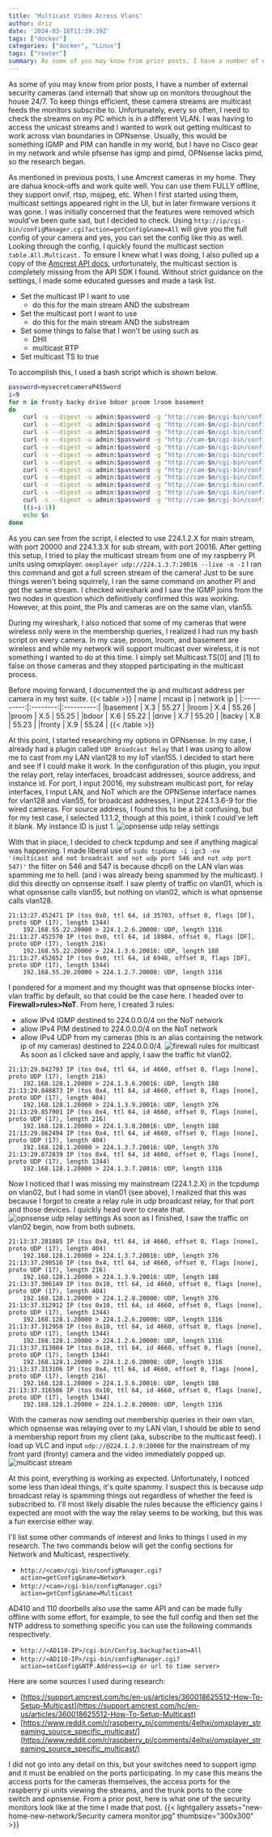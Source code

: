 ```yaml
---
title: 'Multicast Video Across Vlans'
author: driz
date: '2024-03-18T11:39:39Z'
tags: ["docker"]
categories: ["docker", "Linux"]
tags: ["router"]
summary: As some of you may know from prior posts, I have a number of external security cameras (and internal) that show up on monitors throughout the house 24/7. To keep things efficient, these camera streams are multicast feeds the monitors subscribe to. Unfortunately, every so often, I need to check the streams on my PC which is in a different VLAN. I was having to access the unicast streams and I wanted to work out getting multicast to work across vlan boundaries in OPNsense. Usually, this would be something IGMP and PIM can handle in my world, but I have no Cisco gear in my network and while pfsense has igmp and pimd, OPNsense lacks pimd, so the research began.
---
```


As some of you may know from prior posts, I have a number of external security cameras (and internal) that show up on monitors throughout the house 24/7. To keep things efficient, these camera streams are multicast feeds the monitors subscribe to. Unfortunately, every so often, I need to check the streams on my PC which is in a different VLAN. I was having to access the unicast streams and I wanted to work out getting multicast to work across vlan boundaries in OPNsense. Usually, this would be something IGMP and PIM can handle in my world, but I have no Cisco gear in my network and while pfsense has igmp and pimd, OPNsense lacks pimd, so the research began.

As mentioned in previous posts, I use Amcrest cameras in my home. They are dahua knock-offs and work quite well. You can use them FULLY offline, they support onvif, rtsp, msjpeg, etc. When I first started using them, multicast settings appeared right in the UI, but in later firmware versions it was gone. I was initially concerned that the features were removed which would've been quite sad, but I decided to check. Using `http://ip/cgi-bin/configManager.cgi?action=getConfig&name=All` will give you the full config of your camera and yes, you can set the config like this as well. Looking through the config, I quickly found the multicast section `table.All.Multicast.` To ensure I knew what I was doing, I also pulled up a copy of the [Amcrest API docs](https://s3.amazonaws.com/amcrest-files/AMCREST_CGI_SDK_API.pdf), unfortunately, the multicast section is completely missing from the API SDK I found. Without strict guidance on the settings, I made some educated guesses and made a task list.
* Set the multicast IP I want to use
  * do this for the main stream AND the substream
* Set the multicast port I want to use
  * do this for the main stream AND the substream
* Set some things to false that I won't be using such as
  * DHII
  * multicast RTP
* Set multicast TS to true

To accomplish this, I used a bash script which is shown below.
```bash
password=mysecretcameraP455word
i=9
for n in fronty backy drive bdoor proom lroom basement
do
	curl -s --digest -u admin:$password -g "http://cam-$n/cgi-bin/configManager.cgi?action=setConfig&Multicast.TS[1].MulticastAddr=224.1.3.$i"
	curl -s --digest -u admin:$password -g "http://cam-$n/cgi-bin/configManager.cgi?action=setConfig&Multicast.TS[0].MulticastAddr=224.1.2.$i"
	curl -s --digest -u admin:$password -g "http://cam-$n/cgi-bin/configManager.cgi?action=setConfig&Multicast.TS[1].Port=20016"
	curl -s --digest -u admin:$password -g "http://cam-$n/cgi-bin/configManager.cgi?action=setConfig&Multicast.TS[0].Port=20000"
	curl -s --digest -u admin:$password -g "http://cam-$n/cgi-bin/configManager.cgi?action=setConfig&Multicast.DHII[0].Enable=false"
	curl -s --digest -u admin:$password -g "http://cam-$n/cgi-bin/configManager.cgi?action=setConfig&Multicast.DHII[1].Enable=false"
	curl -s --digest -u admin:$password -g "http://cam-$n/cgi-bin/configManager.cgi?action=setConfig&Multicast.RTP[0].Enable=false"
	curl -s --digest -u admin:$password -g "http://cam-$n/cgi-bin/configManager.cgi?action=setConfig&Multicast.RTP[1].Enable=false"
	curl -s --digest -u admin:$password -g "http://cam-$n/cgi-bin/configManager.cgi?action=setConfig&Multicast.RTP[2].Enable=false"
	curl -s --digest -u admin:$password -g "http://cam-$n/cgi-bin/configManager.cgi?action=setConfig&Multicast.TS[0].Enable=true"
	curl -s --digest -u admin:$password -g "http://cam-$n/cgi-bin/configManager.cgi?action=setConfig&Multicast.TS[1].Enable=true"
	curl -s --digest -u admin:$password -g "http://cam-$n/cgi-bin/configManager.cgi?action=setConfig&Multicast.TS[2].Enable=false"
	((i=i-1))
	echo $n
done
```
As you can see from the script, I elected to use 224.1.2.X for main stream, with port 20000 and 224.1.3.X for sub stream, with port 20016. After getting this setup, I tried to play the multicast stream from one of my raspberry PI units using omxplayer. `omxplayer udp://224.1.3.7:20016 --live -n -1` I ran this command and got a full screen stream of the camera! Just to be sure things weren't being squirrely, I ran the same command on another PI and got the same stream. I checked wireshark and I saw the IGMP joins from the two nodes in question which definitively confirmed this was working. However, at this point, the PIs and cameras are on the same vlan, vlan55.

During my wireshark, I also noticed that some of my cameras that were wireless only were in the membership queries, I realized I had run my bash script on every camera. In my case, proom, lroom, and basement are wireless and while my network will support multicast over wireless, it is not something I wanted to do at this time. I simply set Multicast.TS[0] and [1] to false on those cameras and they stopped participating in the multicast process.

Before moving forward, I documented the ip and multicast address per camera in my test suite. 
{{< table >}}
| name       | mcast ip | network ip |
|:----------:|:--------:|:----------:|
|basement    | X.3      |    55.27   |
|lroom       | X.4      |    55.26   |
|proom       | X.5      |    55.25   |
|bdoor       | X.6      |    55.22   |
|drive       | X.7      |    55.20   |
|backy       | X.8      |    55.23   |
|fronty      | X.9      |    55.24   |
{{< /table >}}

At this point, I started researching my options in OPNsense. In my case, I already had a plugin called `UDP Broadcast Relay` that I was using to allow me to cast from my LAN vlan128 to my IoT vlan155. I decided to start here and see if I could make it work. In the configuration of this plugin, you input the relay port, relay interfaces, broadcast addresses, source address, and instance id. For port, I input 20016, my substream multicast port, for relay interfaces, I input LAN, and NoT which are the OPNSense interface names for vlan128 and vlan55, for broadcast addresses, I input 224.1.3.6-9 for the wired cameras. For source address, I found this to be a bit confusing, but for my test case, I selected 1.1.1.2, though at this point, i think I could've left it blank. My instance ID is just 1.
![opnsense udp relay settings](</images/multicast-video-across-vlans/udp relay substream.png>)

With that in place, I decided to check tcpdump and see if anything magical was happening. I made liberal use of `sudo tcpdump -i igc3 -nv '(multicast and not broadcast and not udp port 546 and not udp port 547)'` 
the filter on 546 and 547 is because dhcp6 on the LAN vlan was spamming me to hell. (and i was already being spammed by the multicast). I did this directly on opnsense itself. I saw plenty of traffic on vlan01, which is what opnsense calls vlan55, but nothing on vlan02, which is what opnsense calls vlan128. 
```
21:13:27.452471 IP (tos 0x0, ttl 64, id 35703, offset 0, flags [DF], proto UDP (17), length 1344)
    192.168.55.22.20000 > 224.1.2.6.20000: UDP, length 1316
21:13:27.452570 IP (tos 0x0, ttl 64, id 18984, offset 0, flags [DF], proto UDP (17), length 216)
    192.168.55.22.20000 > 224.1.3.6.20016: UDP, length 188
21:13:27.452652 IP (tos 0x0, ttl 64, id 6946, offset 0, flags [DF], proto UDP (17), length 1344)
    192.168.55.20.20000 > 224.1.2.7.20000: UDP, length 1316
```
I pondered for a moment and my thought was that opnsense blocks inter-vlan traffic by default, so that could be the case here. I headed over to **Firewall>rules>NoT**.
From here, I created 3 rules:
* allow IPv4 IGMP destined to 224.0.0.0/4 on the NoT network
* allow IPv4 PIM destined to 224.0.0.0/4 on the NoT network
* allow IPv4 UDP from my cameras (this is an alias containing the network ip of my cameras) destined to 224.0.0.0/4.
![firewall rules for multicast](</images/multicast-video-across-vlans/firewall rules.png>)
As soon as I clicked save and apply, I saw the traffic hit vlan02.
```
21:13:29.842793 IP (tos 0x4, ttl 64, id 4660, offset 0, flags [none], proto UDP (17), length 216)
    192.168.128.1.20000 > 224.1.3.6.20016: UDP, length 188
21:13:29.848873 IP (tos 0x4, ttl 64, id 4660, offset 0, flags [none], proto UDP (17), length 404)
    192.168.128.1.20000 > 224.1.3.9.20016: UDP, length 376
21:13:29.857901 IP (tos 0x4, ttl 64, id 4660, offset 0, flags [none], proto UDP (17), length 216)
    192.168.128.1.20000 > 224.1.3.8.20016: UDP, length 188
21:13:29.862494 IP (tos 0x4, ttl 64, id 4660, offset 0, flags [none], proto UDP (17), length 404)
    192.168.128.1.20000 > 224.1.3.7.20016: UDP, length 376
21:13:29.872839 IP (tos 0x4, ttl 64, id 4660, offset 0, flags [none], proto UDP (17), length 1344)
    192.168.128.1.20000 > 224.1.3.7.20016: UDP, length 1316
```
Now I noticed that I was missing my mainstream (224.1.2.X) in the tcpdump on vlan02, but I had some in vlan01 (see above), I realized that this was because I forgot to create a relay rule in udp broadcast relay, for that port and those devices. I quickly head over to create that.
![opnsense udp relay settings](</images/multicast-video-across-vlans/udp relay mainstream.png>)
As soon as I finished, I saw the traffic on vlan02 begin, now from both subnets.
```
21:13:37.281885 IP (tos 0x4, ttl 64, id 4660, offset 0, flags [none], proto UDP (17), length 404)
    192.168.128.1.20000 > 224.1.3.7.20016: UDP, length 376
21:13:37.290516 IP (tos 0x4, ttl 64, id 4660, offset 0, flags [none], proto UDP (17), length 216)
    192.168.128.1.20000 > 224.1.3.9.20016: UDP, length 188
21:13:37.306149 IP (tos 0x10, ttl 64, id 4660, offset 0, flags [none], proto UDP (17), length 404)
    192.168.128.1.20000 > 224.1.2.8.20000: UDP, length 376
21:13:37.312912 IP (tos 0x10, ttl 64, id 4660, offset 0, flags [none], proto UDP (17), length 1344)
    192.168.128.1.20000 > 224.1.2.6.20000: UDP, length 1316
21:13:37.312958 IP (tos 0x10, ttl 64, id 4660, offset 0, flags [none], proto UDP (17), length 1344)
    192.168.128.1.20000 > 224.1.2.6.20000: UDP, length 1316
21:13:37.313084 IP (tos 0x10, ttl 64, id 4660, offset 0, flags [none], proto UDP (17), length 1344)
    192.168.128.1.20000 > 224.1.2.6.20000: UDP, length 1316
21:13:37.313106 IP (tos 0x4, ttl 64, id 4660, offset 0, flags [none], proto UDP (17), length 216)
    192.168.128.1.20000 > 224.1.3.6.20016: UDP, length 188
21:13:37.316506 IP (tos 0x10, ttl 64, id 4660, offset 0, flags [none], proto UDP (17), length 1344)
    192.168.128.1.20000 > 224.1.2.8.20000: UDP, length 1316
```

With the cameras now sending out membership queries in their own vlan, which opnsense was relaying over to my LAN vlan, I should be able to send a membership report from my client (aka, subscribe to the multicast feed). I load up VLC and input `udp://@224.1.2.9:20000` for the mainstream of my front yard (fronty) camera and the video immediately popped up.
![multicast stream](</images/multicast-video-across-vlans/multicast camera.png>)

At this point, everything is working as expected. Unfortunately, I noticed some less than ideal things, it's quite spammy. I suspect this is because udp broadcast relay is spamming things out regardless of whether the feed is subscribed to. I'll most likely disable the rules because the efficiency gains I expected are moot with the way the relay seems to be working, but this was a fun exercise either way.

I'll list some other commands of interest and links to things I used in my research. The two commands below will get the config sections for Network and Multicast, respectively.

* `http://<cam>/cgi-bin/configManager.cgi?action=getConfig&name=Network`
* `http://<cam>/cgi-bin/configManager.cgi?action=getConfig&name=Multicast`

AD410 and 110 doorbells also use the same API and can be made fully offline with some effort, for example, to see the full config and then set the NTP address to something specific you can use the following commands respectively.

* `http://<AD110-IP>/cgi-bin/Config.backup?action=All`
* `http://<AD110-IP>/cgi-bin/configManager.cgi?action=setConfig&NTP.Address=<ip or url to time server>`

Here are some sources I used during research:

* [https://support.amcrest.com/hc/en-us/articles/360018625512-How-To-Setup-Multicast](https://support.amcrest.com/hc/en-us/articles/360018625512-How-To-Setup-Multicast)
* [https://www.reddit.com/r/raspberry_pi/comments/4elhxi/omxplayer_streaming_source_specific_multicast/](https://www.reddit.com/r/raspberry_pi/comments/4elhxi/omxplayer_streaming_source_specific_multicast/)

I did not go into any detail on this, but your switches need to support igmp and it must be enabled on the ports participating. In my case this means the access ports for the cameras themselves, the access ports for the raspberry pi units viewing the streams, and the trunk ports to the core switch and opnsense. From a prior post, here is what one of the security monitors look like at the time I made that post.
{{< lightgallery assets="new-home-new-network/Security camera monitor.jpg" thumbsize="300x300" >}}
